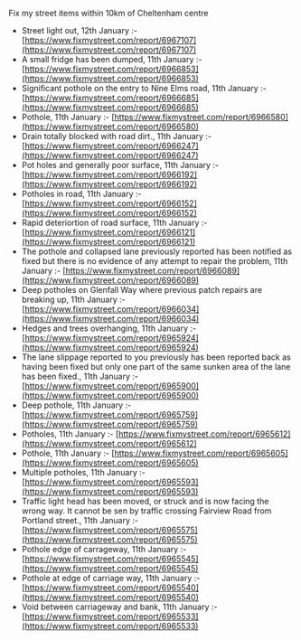 Fix my street items within 10km of Cheltenham centre

<!-- fix_marker starts -->

- Street light out, 12th January :- [https://www.fixmystreet.com/report/6967107](https://www.fixmystreet.com/report/6967107)
- A small fridge has been dumped, 11th January :- [https://www.fixmystreet.com/report/6966853](https://www.fixmystreet.com/report/6966853)
- Significant pothole on the entry to Nine Elms road, 11th January :- [https://www.fixmystreet.com/report/6966685](https://www.fixmystreet.com/report/6966685)
- Pothole, 11th January :- [https://www.fixmystreet.com/report/6966580](https://www.fixmystreet.com/report/6966580)
- Drain totally blocked with road dirt., 11th January :- [https://www.fixmystreet.com/report/6966247](https://www.fixmystreet.com/report/6966247)
- Pot holes and generally poor surface, 11th January :- [https://www.fixmystreet.com/report/6966192](https://www.fixmystreet.com/report/6966192)
- Potholes in road, 11th January :- [https://www.fixmystreet.com/report/6966152](https://www.fixmystreet.com/report/6966152)
- Rapid deteriortion of road surface, 11th January :- [https://www.fixmystreet.com/report/6966121](https://www.fixmystreet.com/report/6966121)
- The pothole and collapsed lane previously reported has been notified as fixed but there is no evidence of any attempt to repair the problem, 11th January :- [https://www.fixmystreet.com/report/6966089](https://www.fixmystreet.com/report/6966089)
- Deep potholes on Glenfall Way where previous patch repairs are breaking up, 11th January :- [https://www.fixmystreet.com/report/6966034](https://www.fixmystreet.com/report/6966034)
- Hedges and trees overhanging, 11th January :- [https://www.fixmystreet.com/report/6965924](https://www.fixmystreet.com/report/6965924)
- The lane slippage reported to you previously has been reported back as having been fixed but only one part of the same sunken area of the lane has been fixed., 11th January :- [https://www.fixmystreet.com/report/6965900](https://www.fixmystreet.com/report/6965900)
- Deep pothole, 11th January :- [https://www.fixmystreet.com/report/6965759](https://www.fixmystreet.com/report/6965759)
- Potholes, 11th January :- [https://www.fixmystreet.com/report/6965612](https://www.fixmystreet.com/report/6965612)
- Pothole, 11th January :- [https://www.fixmystreet.com/report/6965605](https://www.fixmystreet.com/report/6965605)
- Multiple potholes, 11th January :- [https://www.fixmystreet.com/report/6965593](https://www.fixmystreet.com/report/6965593)
- Traffic light head has been moved, or struck and is now facing the wrong way. It cannot be sen by traffic crossing Fairview Road from Portland street., 11th January :- [https://www.fixmystreet.com/report/6965575](https://www.fixmystreet.com/report/6965575)
- Pothole edge of carrageway, 11th January :- [https://www.fixmystreet.com/report/6965545](https://www.fixmystreet.com/report/6965545)
- Pothole at edge of carriage way, 11th January :- [https://www.fixmystreet.com/report/6965540](https://www.fixmystreet.com/report/6965540)
- Void between carriageway and bank, 11th January :- [https://www.fixmystreet.com/report/6965533](https://www.fixmystreet.com/report/6965533)

<!-- fix_marker ends -->
